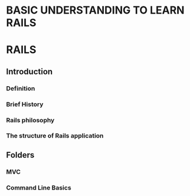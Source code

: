# BASIC UNDERSTANDING TO LEARN RAILS

# RAILS

## Introduction

### Definition

### Brief History

### Rails philosophy

### The structure of Rails application

## Folders

### MVC

### Command Line Basics
